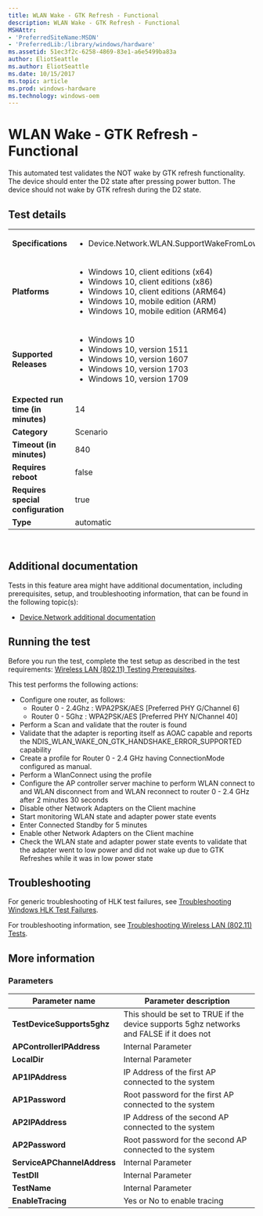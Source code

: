 ```yaml
---
title: WLAN Wake - GTK Refresh - Functional
description: WLAN Wake - GTK Refresh - Functional
MSHAttr:
- 'PreferredSiteName:MSDN'
- 'PreferredLib:/library/windows/hardware'
ms.assetid: 51ec3f2c-6258-4869-83e1-a6e5499ba83a
author: EliotSeattle
ms.author: EliotSeattle
ms.date: 10/15/2017
ms.topic: article
ms.prod: windows-hardware
ms.technology: windows-oem
---
```


# <span id="p_hlk_test.a1c42c33-84c4-4a86-99f0-327f12c1df44"></span>WLAN Wake - GTK Refresh - Functional


This automated test validates the NOT wake by GTK refresh functionality. The device should enter the D2 state after pressing power button. The device should not wake by GTK refresh during the D2 state.

## Test details
|||
|---|---|
| **Specifications**  | <ul><li>Device.Network.WLAN.SupportWakeFromLowPower.WakeFromLowPower</li></ul> |  
| **Platforms**   | <ul><li>Windows 10, client editions (x64)</li><li>Windows 10, client editions (x86)</li><li>Windows 10, client editions (ARM64)</li><li>Windows 10, mobile edition (ARM)</li><li>Windows 10, mobile edition (ARM64)</li></ul> |
| **Supported Releases** | <ul><li>Windows 10</li><li>Windows 10, version 1511</li><li>Windows 10, version 1607</li><li>Windows 10, version 1703</li><li>Windows 10, version 1709</li></ul> |
|**Expected run time (in minutes)**| 14 |
|**Category**| Scenario |
|**Timeout (in minutes)**| 840 |
|**Requires reboot**| false |
|**Requires special configuration**| true |
|**Type**| automatic |

 

## <span id="Additional_documentation"></span><span id="additional_documentation"></span><span id="ADDITIONAL_DOCUMENTATION"></span>Additional documentation


Tests in this feature area might have additional documentation, including prerequisites, setup, and troubleshooting information, that can be found in the following topic(s):

-   [Device.Network additional documentation](device-network-additional-documentation.md)

## <span id="Running_the_test"></span><span id="running_the_test"></span><span id="RUNNING_THE_TEST"></span>Running the test


Before you run the test, complete the test setup as described in the test requirements: [Wireless LAN (802.11) Testing Prerequisites](wireless-lan--80211--testing-prerequisites.md).

This test performs the following actions:

-   Configure one router, as follows:
    -   Router 0 - 2.4Ghz : WPA2PSK/AES \[Preferred PHY G/Channel 6\]
    -   Router 0 - 5Ghz : WPA2PSK/AES \[Preferred PHY N/Channel 40\]
-   Perform a Scan and validate that the router is found
-   Validate that the adapter is reporting itself as AOAC capable and reports the NDIS\_WLAN\_WAKE\_ON\_GTK\_HANDSHAKE\_ERROR\_SUPPORTED capability
-   Create a profile for Router 0 - 2.4 GHz having ConnectionMode configured as manual.
-   Perform a WlanConnect using the profile
-   Configure the AP controller server machine to perform WLAN connect to and WLAN disconnect from and WLAN reconnect to router 0 - 2.4 GHz after 2 minutes 30 seconds
-   Disable other Network Adapters on the Client machine
-   Start monitoring WLAN state and adapter power state events
-   Enter Connected Standby for 5 minutes
-   Enable other Network Adapters on the Client machine
-   Check the WLAN state and adapter power state events to validate that the adapter went to low power and did not wake up due to GTK Refreshes while it was in low power state

## <span id="Troubleshooting"></span><span id="troubleshooting"></span><span id="TROUBLESHOOTING"></span>Troubleshooting


For generic troubleshooting of HLK test failures, see [Troubleshooting Windows HLK Test Failures](..\user\troubleshooting-windows-hlk-test-failures.md).

For troubleshooting information, see [Troubleshooting Wireless LAN (802.11) Tests](troubleshooting-wireless-lan--80211--tests.md).

## <span id="More_information"></span><span id="more_information"></span><span id="MORE_INFORMATION"></span>More information


### <span id="Parameters"></span><span id="parameters"></span><span id="PARAMETERS"></span>Parameters

| Parameter name              | Parameter description                                                                    |
|-----------------------------|------------------------------------------------------------------------------------------|
| **TestDeviceSupports5ghz**  | This should be set to TRUE if the device supports 5ghz networks and FALSE if it does not |
| **APControllerIPAddress**   | Internal Parameter                                                                       |
| **LocalDir**                | Internal Parameter                                                                       |
| **AP1IPAddress**            | IP Address of the first AP connected to the system                                       |
| **AP1Password**             | Root password for the first AP connected to the system                                   |
| **AP2IPAddress**            | IP Address of the second AP connected to the system                                      |
| **AP2Password**             | Root password for the second AP connected to the system                                  |
| **ServiceAPChannelAddress** | Internal Parameter                                                                       |
| **TestDll**                 | Internal Parameter                                                                       |
| **TestName**                | Internal Parameter                                                                       |
| **EnableTracing**           | Yes or No to enable tracing                                                              |

 

 

 






